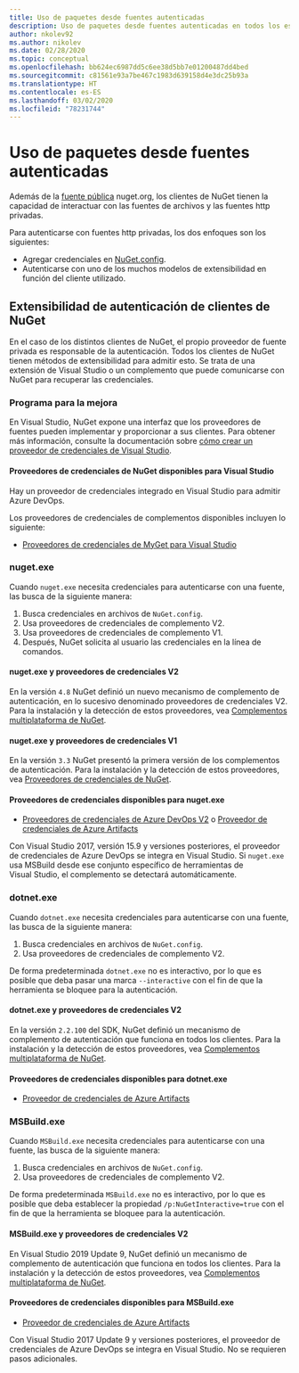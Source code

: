 ```yaml
---
title: Uso de paquetes desde fuentes autenticadas
description: Uso de paquetes desde fuentes autenticadas en todos los escenarios de cliente de NuGet
author: nkolev92
ms.author: nikolev
ms.date: 02/28/2020
ms.topic: conceptual
ms.openlocfilehash: bb624ec6987dd5c6ee38d5bb7e01200487dd4bed
ms.sourcegitcommit: c81561e93a7be467c1983d639158d4e3dc25b93a
ms.translationtype: HT
ms.contentlocale: es-ES
ms.lasthandoff: 03/02/2020
ms.locfileid: "78231744"
---
```

# <a name="consuming-packages-from-authenticated-feeds"></a>Uso de paquetes desde fuentes autenticadas

Además de la [fuente pública](https://api.nuget.org/v3/index.json) nuget.org, los clientes de NuGet tienen la capacidad de interactuar con las fuentes de archivos y las fuentes http privadas.


Para autenticarse con fuentes http privadas, los dos enfoques son los siguientes:

* Agregar credenciales en [NuGet.config](../reference/nuget-config-file.md#packagesourcecredentials).
* Autenticarse con uno de los muchos modelos de extensibilidad en función del cliente utilizado.

## <a name="nuget-clients-authentication-extensibility"></a>Extensibilidad de autenticación de clientes de NuGet

En el caso de los distintos clientes de NuGet, el propio proveedor de fuente privada es responsable de la autenticación.
Todos los clientes de NuGet tienen métodos de extensibilidad para admitir esto. Se trata de una extensión de Visual Studio o un complemento que puede comunicarse con NuGet para recuperar las credenciales.

### <a name="visual-studio"></a>Programa para la mejora

En Visual Studio, NuGet expone una interfaz que los proveedores de fuentes pueden implementar y proporcionar a sus clientes. Para obtener más información, consulte la documentación sobre [cómo crear un proveedor de credenciales de Visual Studio](../reference/extensibility/NuGet-Credential-Providers-for-Visual-Studio.md).

#### <a name="available-nuget-credential-providers-for-visual-studio"></a>Proveedores de credenciales de NuGet disponibles para Visual Studio

Hay un proveedor de credenciales integrado en Visual Studio para admitir Azure DevOps.


Los proveedores de credenciales de complementos disponibles incluyen lo siguiente:

* [Proveedores de credenciales de MyGet para Visual Studio](http://docs.myget.org/docs/reference/credential-provider-for-visual-studio)

### <a name="nugetexe"></a>nuget.exe

Cuando `nuget.exe` necesita credenciales para autenticarse con una fuente, las busca de la siguiente manera:

1. Busca credenciales en archivos de `NuGet.config`.
1. Usa proveedores de credenciales de complemento V2.
1. Usa proveedores de credenciales de complemento V1.
1. Después, NuGet solicita al usuario las credenciales en la línea de comandos.

#### <a name="nugetexe-and-v2-credential-providers"></a>nuget.exe y proveedores de credenciales V2

En la versión `4.8` NuGet definió un nuevo mecanismo de complemento de autenticación, en lo sucesivo denominado proveedores de credenciales V2.
Para la instalación y la detección de estos proveedores, vea [Complementos multiplataforma de NuGet](../reference/extensibility/NuGet-Cross-Platform-Plugins.md#plugin-installation-and-discovery).

#### <a name="nugetexe-and-v1-credential-providers"></a>nuget.exe y proveedores de credenciales V1

En la versión `3.3` NuGet presentó la primera versión de los complementos de autenticación.
Para la instalación y la detección de estos proveedores, vea [Proveedores de credenciales de NuGet](../reference/extensibility/nuget-exe-Credential-Providers.md#nugetexe-credential-provider-discovery).

#### <a name="available-credential-providers-for-nugetexe"></a>Proveedores de credenciales disponibles para nuget.exe

* [Proveedores de credenciales de Azure DevOps V2](/azure/devops/artifacts/nuget/nuget-exe?view=azure-devops#add-a-feed-to-nuget-482-or-later) o [Proveedor de credenciales de Azure Artifacts](https://github.com/microsoft/artifacts-credprovider)

Con Visual Studio 2017, versión 15.9 y versiones posteriores, el proveedor de credenciales de Azure DevOps se integra en Visual Studio.
Si `nuget.exe` usa MSBuild desde ese conjunto específico de herramientas de Visual Studio, el complemento se detectará automáticamente.

### <a name="dotnetexe"></a>dotnet.exe

Cuando `dotnet.exe` necesita credenciales para autenticarse con una fuente, las busca de la siguiente manera:

1. Busca credenciales en archivos de `NuGet.config`.
1. Usa proveedores de credenciales de complemento V2.

De forma predeterminada `dotnet.exe` no es interactivo, por lo que es posible que deba pasar una marca `--interactive` con el fin de que la herramienta se bloquee para la autenticación.

#### <a name="dotnetexe-and-v2-credential-providers"></a>dotnet.exe y proveedores de credenciales V2

En la versión `2.2.100` del SDK, NuGet definió un mecanismo de complemento de autenticación que funciona en todos los clientes.
Para la instalación y la detección de estos proveedores, vea [Complementos multiplataforma de NuGet](../reference/extensibility/NuGet-Cross-Platform-Plugins.md#plugin-installation-and-discovery).

#### <a name="available-credential-providers-for-dotnetexe"></a>Proveedores de credenciales disponibles para dotnet.exe

* [Proveedor de credenciales de Azure Artifacts](https://github.com/microsoft/artifacts-credprovider)

### <a name="msbuildexe"></a>MSBuild.exe

Cuando `MSBuild.exe` necesita credenciales para autenticarse con una fuente, las busca de la siguiente manera:

1. Busca credenciales en archivos de `NuGet.config`.
1. Usa proveedores de credenciales de complemento V2.

De forma predeterminada `MSBuild.exe` no es interactivo, por lo que es posible que deba establecer la propiedad `/p:NuGetInteractive=true` con el fin de que la herramienta se bloquee para la autenticación.

#### <a name="msbuildexe-and-v2-credential-providers"></a>MSBuild.exe y proveedores de credenciales V2

En Visual Studio 2019 Update 9, NuGet definió un mecanismo de complemento de autenticación que funciona en todos los clientes.
Para la instalación y la detección de estos proveedores, vea [Complementos multiplataforma de NuGet](../reference/extensibility/NuGet-Cross-Platform-Plugins.md#plugin-installation-and-discovery).

#### <a name="available-credential-providers-for-msbuildexe"></a>Proveedores de credenciales disponibles para MSBuild.exe

* [Proveedor de credenciales de Azure Artifacts](https://github.com/microsoft/artifacts-credprovider)

Con Visual Studio 2017 Update 9 y versiones posteriores, el proveedor de credenciales de Azure DevOps se integra en Visual Studio. No se requieren pasos adicionales.
